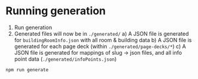 
# Running generation

1. Run generation
2. Generated files will now be in `./generated/`
    a) A JSON file is generated for `buildingRoomInfo.json` with all room & building data
    b) A JSON file is generated for each page deck (within `./generated/page-decks/*`)
    c) A JSON file is generated for mappings of slug -> json files, and all info point data (`./generated/infoPoints.json`)

```
npm run generate
```